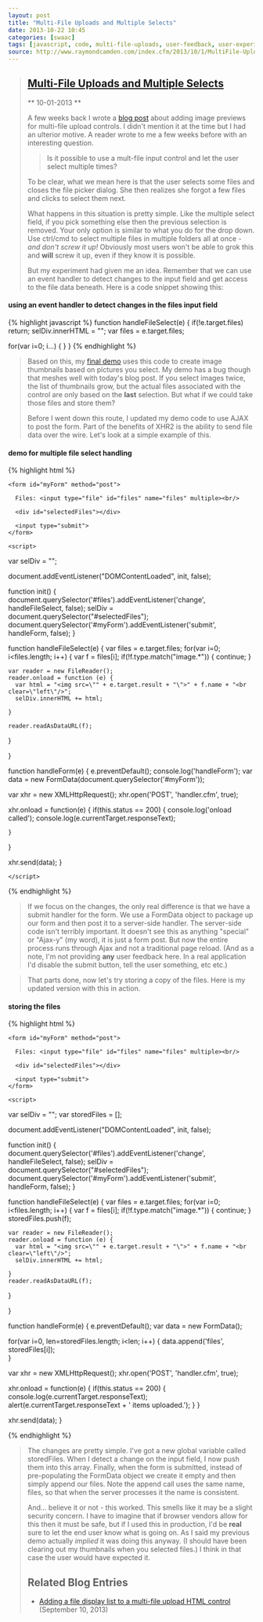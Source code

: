 ```yaml
---
layout: post
title: "Multi-File Uploads and Multiple Selects"
date: 2013-10-22 10:45
categories: [swaac]
tags: [javascript, code, multi-file-uploads, user-feedback, user-experience, ux]
source: http://www.raymondcamden.com/index.cfm/2013/10/1/MultiFile-Uploads-and-Multiple-Selects
---
```

> [Multi-File Uploads and Multiple Selects](http://www.raymondcamden.com/index.cfm/2013/10/1/MultiFile-Uploads-and-Multiple-Selects)
> ----------------------------------------------------------------------------------------------------------------------------------
> 
> ** 10-01-2013 ** 
> 
> A few weeks back I wrote a [blog post](http://www.raymondcamden.com/index.cfm/2013/9/10/Adding-a-file-display-list-to-a-multifile-upload-HTML-control) about adding image previews for multi-file upload controls. I didn't mention it at the time but I had an ulterior motive. A reader wrote to me a few weeks before with an interesting question.
> 
> > Is it possible to use a mult-file input control and let the user select multiple times?
> 
> To be clear, what we mean here is that the user selects some files and closes the file picker dialog. She then realizes she forgot a few files and clicks to select them next.
> 
> What happens in this situation is pretty simple. Like the multiple select field, if you pick something else then the previous selection is removed. Your only option is similar to what you do for the drop down. Use ctrl/cmd to select multiple files in multiple folders all at once - *and don't screw it up!* Obviously most users won't be able to grok this and **will** screw it up, even if they know it is possible.
> 
> But my experiment had given me an idea. Remember that we can use an event handler to detect changes to the input field and get access to the file data beneath. Here is a code snippet showing this:
> 

#### using an event handler to detect changes in the files input field 

{% highlight javascript %}
function handleFileSelect(e) {
  if(!e.target.files) return;
  selDiv.innerHTML = "";
  var files = e.target.files;
  
  for(var i=0; i...) {
  }
}
{% endhighlight %}

> 
> Based on this, my [final demo](http://www.raymondcamden.com/demos/2013/sep/10/test0.html) uses this code to create image thumbnails based on pictures you select. My demo has a bug though that meshes well with today's blog post. If you select images twice, the list of thumbnails grow, but the actual files associated with the control are only based on the **last** selection. But what if we could take those files and store them?
> 
> Before I went down this route, I updated my demo code to use AJAX to post the form. Part of the benefits of XHR2 is the ability to send file data over the wire. Let's look at a simple example of this.
> 

#### demo for multiple file select handling

{% highlight html %}
<!doctype html>
<html>
  <head>
    <title>Proper Title</title>
    <style>
      #selectedFiles img {
      max-width: 200px;
      max-height: 200px;
      float: left;
      margin-bottom:10px;
      }
    </style>
  </head>
  
  <body>
    
    <form id="myForm" method="post">

      Files: <input type="file" id="files" name="files" multiple><br/>

      <div id="selectedFiles"></div>

      <input type="submit">
    </form>

    <script>
var selDiv = "";

document.addEventListener("DOMContentLoaded", init, false);

function init() {
  document.querySelector('#files').addEventListener('change', handleFileSelect, false);
  selDiv = document.querySelector("#selectedFiles");
  document.querySelector('#myForm').addEventListener('submit', handleForm, false);
}

function handleFileSelect(e) {
  var files = e.target.files;
  for(var i=0; i<files.length; i++) {
    var f = files[i];
    if(!f.type.match("image.*")) {
      continue;
    }

    var reader = new FileReader();
    reader.onload = function (e) {
      var html = "<img src=\"" + e.target.result + "\">" + f.name + "<br clear=\"left\"/>";
      selDiv.innerHTML += html;

    }

    reader.readAsDataURL(f); 
  }

}

function handleForm(e) {
  e.preventDefault();
  console.log('handleForm');
  var data = new FormData(document.querySelector('#myForm'));

  var xhr = new XMLHttpRequest();
  xhr.open('POST', 'handler.cfm', true);

  xhr.onload = function(e) {
    if(this.status == 200) {
      console.log('onload called');
      console.log(e.currentTarget.responseText);

    }
  }

  xhr.send(data);
}

    </script>

  </body>
</html>
{% endhighlight %}

> 
> If we focus on the changes, the only real difference is that we have
> a submit handler for the form. We use a FormData object to package
> up our form and then post it to a server-side handler. The
> server-side code isn't terribly important. It doesn't see this as
> anything "special" or "Ajax-y" (my word), it is just a form
> post. But now the entire process runs through Ajax and not a
> traditional page reload. (And as a note, I'm not providing **any**
> user feedback here. In a real application I'd disable the submit
> button, tell the user something, etc etc.)

> 
> That parts done, now let's try storing a copy of the files. Here is my updated version with this in action.
> 

#### storing the files 

{% highlight html %}
<!doctype html>
<html>
  <head>
    <title>Proper Title</title>
    <style>
      #selectedFiles img {
      max-width: 200px;
      max-height: 200px;
      float: left;
      margin-bottom:10px;
      }
    </style>
  </head>
  
  <body>
    
    <form id="myForm" method="post">

      Files: <input type="file" id="files" name="files" multiple><br/>

      <div id="selectedFiles"></div>

      <input type="submit">
    </form>

    <script>
var selDiv = "";
var storedFiles = [];

document.addEventListener("DOMContentLoaded", init, false);

function init() {
  document.querySelector('#files').addEventListener('change', handleFileSelect, false);
  selDiv = document.querySelector("#selectedFiles");
  document.querySelector('#myForm').addEventListener('submit', handleForm, false);
}

function handleFileSelect(e) {
  var files = e.target.files;
  for(var i=0; i<files.length; i++) {
    var f = files[i];
    if(!f.type.match("image.*")) {
      continue;
    }
    storedFiles.push(f);
    
    var reader = new FileReader();
    reader.onload = function (e) {
      var html = "<img src=\"" + e.target.result + "\">" + f.name + "<br clear=\"left\"/>";
      selDiv.innerHTML += html;
      
    }
    reader.readAsDataURL(f); 
  }
  
}

function handleForm(e) {
  e.preventDefault();
  var data = new FormData();
  
  for(var i=0, len=storedFiles.length; i<len; i++) {
    data.append('files', storedFiles[i]);   
  }
  
  var xhr = new XMLHttpRequest();
  xhr.open('POST', 'handler.cfm', true);
  
  xhr.onload = function(e) {
    if(this.status == 200) {
      console.log(e.currentTarget.responseText);  
      alert(e.currentTarget.responseText + ' items uploaded.');
    }
  }
  
  xhr.send(data);
}
    </script>

  </body>
</html>
{% endhighlight %}

> 
> The changes are pretty simple. I've got a new global variable called storedFiles. When I detect a change on the input field, I now push them into this array. Finally, when the form is submitted, instead of pre-populating the FormData object we create it empty and then simply append our files. Note the append call uses the same name, files, so that when the server processes it the name is consistent.
> 
> And... believe it or not - this worked. This smells like it may be a slight security concern. I have to imagine that if browser vendors allow for this then it must be safe, but if I used this in production, I'd be **real** sure to let the end user know what is going on. As I said my previous demo actually *implied* it was doing this anyway. (I should have been clearing out my thumbnails when you selected files.) I think in that case the user would have expected it.
> 
> Related Blog Entries
> --------------------
> 
> -   [Adding a file display list to a multi-file upload HTML control](http://www.raymondcamden.com/index.cfm/2013/9/10/Adding-a-file-display-list-to-a-multifile-upload-HTML-control) (September 10, 2013)
> 
